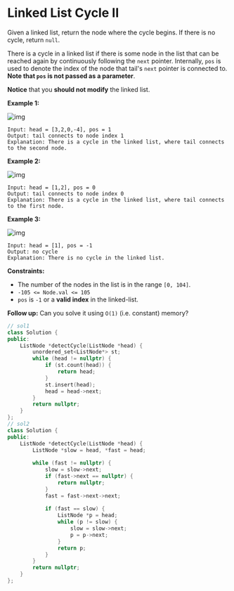 # Linked List Cycle II

Given a linked list, return the node where the cycle begins. If there is no cycle, return `null`.

There is a cycle in a linked list if there is some node in the list that can be reached again by continuously following the `next` pointer. Internally, `pos` is used to denote the index of the node that tail's `next` pointer is connected to. **Note that `pos` is not passed as a parameter**.

**Notice** that you **should not modify** the linked list.

 

**Example 1:**

![img](https://assets.leetcode.com/uploads/2018/12/07/circularlinkedlist.png)

```
Input: head = [3,2,0,-4], pos = 1
Output: tail connects to node index 1
Explanation: There is a cycle in the linked list, where tail connects to the second node.
```

**Example 2:**

![img](https://assets.leetcode.com/uploads/2018/12/07/circularlinkedlist_test2.png)

```
Input: head = [1,2], pos = 0
Output: tail connects to node index 0
Explanation: There is a cycle in the linked list, where tail connects to the first node.
```

**Example 3:**

![img](https://assets.leetcode.com/uploads/2018/12/07/circularlinkedlist_test3.png)

```
Input: head = [1], pos = -1
Output: no cycle
Explanation: There is no cycle in the linked list.
```

 

**Constraints:**

- The number of the nodes in the list is in the range `[0, 104]`.
- `-105 <= Node.val <= 105`
- `pos` is `-1` or a **valid index** in the linked-list.

 

**Follow up:** Can you solve it using `O(1)` (i.e. constant) memory?

```c++
// sol1
class Solution {
public:
    ListNode *detectCycle(ListNode *head) {
        unordered_set<ListNode*> st;
        while (head != nullptr) {
            if (st.count(head)) {
                return head;
            }
            st.insert(head);
            head = head->next;
        }
        return nullptr;
    }
};
// sol2
class Solution {
public:
    ListNode *detectCycle(ListNode *head) {
        ListNode *slow = head, *fast = head;
        
        while (fast != nullptr) {
            slow = slow->next;
            if (fast->next == nullptr) {
                return nullptr;
            }
            fast = fast->next->next;
            
            if (fast == slow) {
                ListNode *p = head;
                while (p != slow) {
                    slow = slow->next;
                    p = p->next;
                }
                return p;
            }
        }
        return nullptr;
    }
};
```

